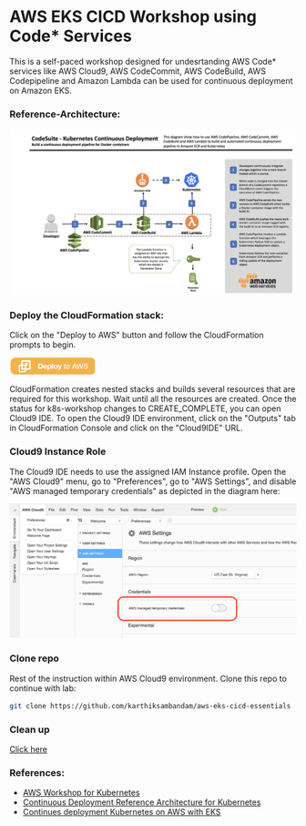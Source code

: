# AWS EKS CICD Workshop using Code* Services

This is a self-paced workshop designed for undesrtanding AWS Code* services like AWS Cloud9, AWS CodeCommit, AWS CodeBuild, AWS Codepipeline and Amazon Lambda can be used for continuous deployment on Amazon EKS.

### Reference-Architecture:
![Deployment](./images/architecture.png)

### Deploy the CloudFormation stack:

Click on the "Deploy to AWS" button and follow the CloudFormation prompts to begin.  

[![](./images/deploy-to-aws.png)](https://console.aws.amazon.com/cloudformation/home?region=us-west-2#/stacks/new?stackName=k8s-workshop&templateURL=https://s3.amazonaws.com/devops-workshop-0526-2051/lab-ide-vpc.template)

CloudFormation creates nested stacks and builds several resources that are required for this workshop. Wait until all the resources are created. Once the status for k8s-workshop changes to CREATE_COMPLETE, you can open Cloud9 IDE. To open the Cloud9 IDE environment, click on the "Outputs" tab in CloudFormation Console and click on the "Cloud9IDE" URL.

### Cloud9 Instance Role

The Cloud9 IDE needs to use the assigned IAM Instance profile. Open the "AWS Cloud9" menu, go to "Preferences", go to "AWS Settings", and disable "AWS managed temporary credentials" as depicted in the diagram here:

![](./images/cloud9-disable-temp-credentials.png)

### Clone repo
Rest of the instruction within AWS Cloud9 environment.
Clone this repo to continue with lab:

```bash
git clone https://github.com/karthiksambandam/aws-eks-cicd-essentials
```

### Clean up

[Click here](cleanup.md)

### References:

* [AWS Workshop for Kubernetes](https://github.com/aws-samples/aws-workshop-for-kubernetes
)
* [Continuous Deployment Reference Architecture for Kubernetes](https://github.com/aws-samples/aws-kube-codesuite)
* [Continues deployment Kubernetes on AWS with EKS](https://medium.com/@BranLiang/step-by-step-to-setup-continues-deployment-kubernetes-on-aws-with-eks-code-pipeline-and-lambda-61136c84bbcd)

